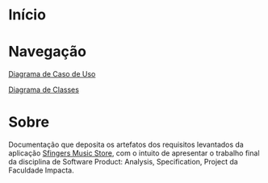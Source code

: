 # Início

# Navegação
[Diagrama de Caso de Uso](./modelagem/CasosDeUso.md)

[Diagrama de Classes](./modelagem/DiagramaDeClasses.md)

# Sobre

Documentação que deposita os artefatos dos requisitos levantados da aplicação [Sfingers Music Store](https://github.com/users/vorthkor/projects/2?pane=info), com o intuito de apresentar o trabalho final da disciplina de Software Product: Analysis, Specification, Project da Faculdade Impacta.